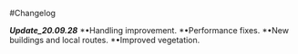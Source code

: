 #Changelog

***Update_20.09.28***
*•Handling improvement.
*•Performance fixes.
*•New buildings and local routes.
*•Improved vegetation.
